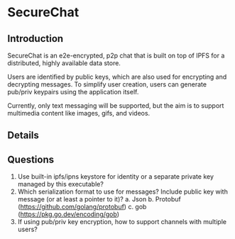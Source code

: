 # SecureChat

## Introduction

SecureChat is an e2e-encrypted, p2p chat that is built on top of IPFS for a distributed, highly available data store.

Users are identified by public keys, which are also used for encrypting and decrypting messages.  To simplify user creation, users can generate pub/priv keypairs using the application itself.

Currently, only text messaging will be supported, but the aim is to support multimedia content like images, gifs, and videos.

## Details

## Questions

1. Use built-in ipfs/ipns keystore for identity or a separate private key managed by this executable?
2. Which serialization format to use for messages?  Include public key with message (or at least a pointer to it)?
    a. Json
    b. Protobuf (<https://github.com/golang/protobuf>)
    c. gob (<https://pkg.go.dev/encoding/gob>)
3. If using pub/priv key encryption, how to support channels with multiple users?
